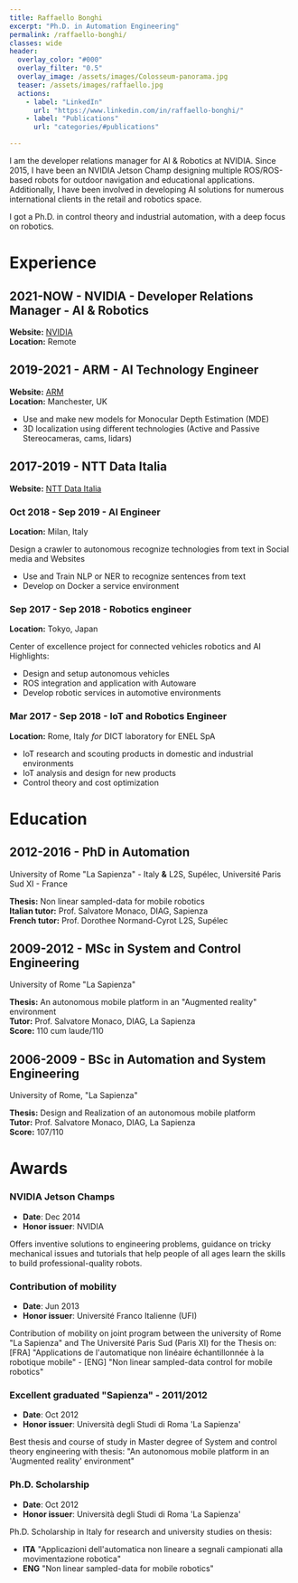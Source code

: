 ```yaml
---
title: Raffaello Bonghi
excerpt: "Ph.D. in Automation Engineering"
permalink: /raffaello-bonghi/
classes: wide
header:
  overlay_color: "#000"
  overlay_filter: "0.5"
  overlay_image: /assets/images/Colosseum-panorama.jpg
  teaser: /assets/images/raffaello.jpg
  actions:
    - label: "LinkedIn"
      url: "https://www.linkedin.com/in/raffaello-bonghi/"
    - label: "Publications"
      url: "categories/#publications"

---
```


I am the developer relations manager for AI & Robotics at NVIDIA. Since 2015, I have been an NVIDIA Jetson Champ designing multiple ROS/ROS-based robots for outdoor navigation and educational applications. Additionally, I have been involved in developing AI solutions for numerous international clients in the retail and robotics space.

I got a Ph.D. in control theory and industrial automation, with a deep focus on robotics.

# Experience

## 2021-NOW - NVIDIA  - Developer Relations Manager - AI & Robotics
**Website:** [NVIDIA](https://www.nvidia.com/)<br/>
**Location:** Remote

## 2019-2021 - ARM - AI Technology Engineer
**Website:** [ARM](https://www.arm.com/)<br/>
**Location:** Manchester, UK

* Use and make new models for Monocular Depth Estimation (MDE)
* 3D localization using different technologies (Active and Passive Stereocameras, cams, lidars)

## 2017-2019 - NTT Data Italia
**Website:** [NTT Data Italia](https://it.nttdata.com/)
### Oct 2018 - Sep 2019 - AI Engineer
**Location:** Milan, Italy

Design a crawler to autonomous recognize technologies from text in Social media and Websites
* Use and Train NLP or NER to recognize sentences from text
* Develop on Docker a service environment

### Sep 2017 - Sep 2018 - Robotics engineer
**Location:** Tokyo, Japan

Center of excellence project for connected vehicles robotics and AI<br/>
Highlights:
* Design and setup autonomous vehicles
* ROS integration and application with Autoware
* Develop robotic services in automotive environments

### Mar 2017 - Sep 2018 - IoT and Robotics Engineer
**Location:** Rome, Italy *for* DICT laboratory for ENEL SpA
* IoT research and scouting products in domestic and industrial environments
* IoT analysis and design for new products
* Control theory and cost optimization

# Education

## 2012-2016 - PhD in Automation
University of Rome "La Sapienza" - Italy **&** L2S, Supélec, Université Paris Sud XI - France

**Thesis:** Non linear sampled-data for mobile robotics <br/>
**Italian tutor:** Prof. Salvatore Monaco, DIAG, Sapienza <br/>
**French tutor:** Prof. Dorothee Normand-Cyrot L2S, Supélec

## 2009-2012 - MSc in System and Control Engineering
University of Rome "La Sapienza"

**Thesis:** An autonomous mobile platform in an "Augmented reality" environment <br/>
**Tutor:** Prof. Salvatore Monaco, DIAG, La Sapienza <br/>
**Score:** 110 cum laude/110

## 2006-2009 - BSc in Automation and System Engineering
University of Rome, "La Sapienza"

**Thesis:** Design and Realization of an autonomous mobile platform <br/>
**Tutor:** Prof. Salvatore Monaco, DIAG, La Sapienza <br/>
**Score:** 107/110

# Awards

### NVIDIA Jetson Champs
* **Date**: Dec 2014  
* **Honor issuer**: NVIDIA

Offers inventive solutions to engineering problems, guidance on tricky mechanical issues and tutorials that help people of all ages learn the skills to build professional-quality robots.

### Contribution of mobility
* **Date**: Jun 2013
* **Honor issuer**: Université Franco Italienne (UFI)

Contribution of mobility on joint program between the university of Rome "La Sapienza" and The Université Paris Sud (Paris XI) for the Thesis on: [FRA] "Applications de l'automatique non linéaire échantillonnée à la robotique mobile" - [ENG] "Non linear sampled-data control for mobile robotics"

### Excellent graduated "Sapienza" - 2011/2012
* **Date**: Oct 2012
* **Honor issuer**: Università degli Studi di Roma 'La Sapienza'

Best thesis and course of study in Master degree of System and control theory engineering with thesis: "An autonomous mobile platform in an 'Augmented reality' environment"

### Ph.D. Scholarship
* **Date**: Oct 2012
* **Honor issuer**: Università degli Studi di Roma 'La Sapienza'

Ph.D. Scholarship in Italy for research and university studies on thesis:
* **ITA** "Applicazioni dell'automatica non lineare a segnali campionati alla movimentazione robotica"
* **ENG** "Non linear sampled-data for mobile robotics"